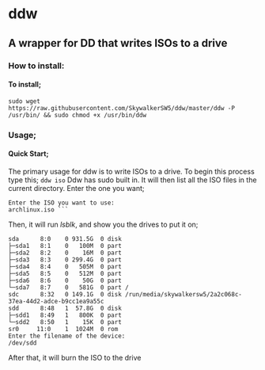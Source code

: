 # ddw
## A wrapper for DD that writes ISOs to a drive


### How to install:
#### To install;
```sudo wget https://raw.githubusercontent.com/SkywalkerSW5/ddw/master/ddw -P /usr/bin/ && sudo chmod +x /usr/bin/ddw```
### Usage;
#### Quick Start;
The primary usage for ddw is to write ISOs to a drive. To begin this process type this;
```ddw iso```
Ddw has sudo built in. It will then list all the ISO files in the current directory. Enter the one you want;
```archlinux.iso  voidlinux.iso
Enter the ISO you want to use:
archlinux.iso ```
```
Then, it will run *lsblk*, and show you the drives to put it on;
```NAME   MAJ:MIN RM   SIZE RO TYPE MOUNTPOINT
sda      8:0    0 931.5G  0 disk 
├─sda1   8:1    0   100M  0 part 
├─sda2   8:2    0    16M  0 part 
├─sda3   8:3    0 299.4G  0 part 
├─sda4   8:4    0   505M  0 part 
├─sda5   8:5    0   512M  0 part 
├─sda6   8:6    0    50G  0 part 
└─sda7   8:7    0   581G  0 part /
sdc      8:32   0 149.1G  0 disk /run/media/skywalkersw5/2a2c068c-37ea-44d2-adce-b9cc1ea9a55c
sdd      8:48   1  57.8G  0 disk 
├─sdd1   8:49   1   800K  0 part 
└─sdd2   8:50   1    15K  0 part 
sr0     11:0    1  1024M  0 rom  
Enter the filename of the device:
/dev/sdd
```
After that, it will burn the ISO to the drive
